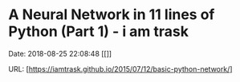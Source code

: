 # A Neural Network in 11 lines of Python (Part 1) - i am trask

Date: 2018-08-25 22:08:48
[[]]

URL: [https://iamtrask.github.io/2015/07/12/basic-python-network/]

